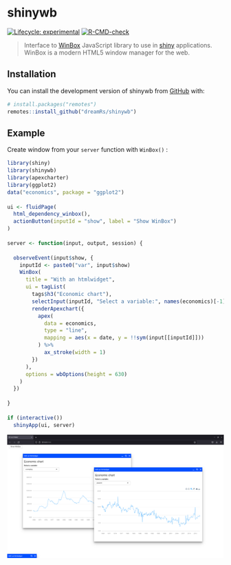 # shinywb

<!-- badges: start -->
[![Lifecycle: experimental](https://img.shields.io/badge/lifecycle-experimental-orange.svg)](https://lifecycle.r-lib.org/articles/stages.html#experimental)
[![R-CMD-check](https://github.com/dreamRs/shinywb/workflows/R-CMD-check/badge.svg)](https://github.com/dreamRs/shinywb/actions)
<!-- badges: end -->

> Interface to [WinBox](https://nextapps-de.github.io/winbox/) JavaScript library to use in [shiny](https://shiny.rstudio.com/) applications. WinBox is a modern HTML5 window manager for the web.

## Installation

You can install the development version of shinywb from [GitHub](https://github.com/) with:

``` r
# install.packages("remotes")
remotes::install_github("dreamRs/shinywb")
```

## Example

Create window from your `server` function with `WinBox()` :

```r
library(shiny)
library(shinywb)
library(apexcharter)
library(ggplot2)
data("economics", package = "ggplot2")

ui <- fluidPage(
  html_dependency_winbox(),
  actionButton(inputId = "show", label = "Show WinBox")
)

server <- function(input, output, session) {

  observeEvent(input$show, {
    inputId <- paste0("var", input$show)
    WinBox(
      title = "With an htmlwidget",
      ui = tagList(
        tags$h3("Economic chart"),
        selectInput(inputId, "Select a variable:", names(economics)[-1]),
        renderApexchart({
          apex(
            data = economics, 
            type = "line", 
            mapping = aes(x = date, y = !!sym(input[[inputId]]))
          ) %>%
            ax_stroke(width = 1)
        })
      ),
      options = wbOptions(height = 630)
    )
  })

}

if (interactive())
  shinyApp(ui, server)
```

![](man/figures/winbox.png)
